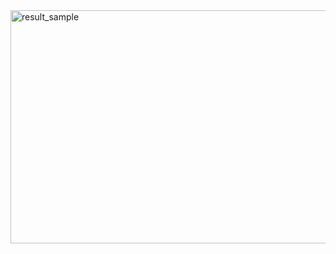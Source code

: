 <img width="1760" height="373" alt="result_sample" src="https://github.com/user-attachments/assets/a625f00a-8907-4496-8640-5d40f49d1723" />
